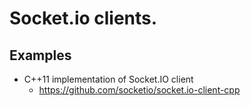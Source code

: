 # Socket.io clients.

## Examples

* C++11 implementation of Socket.IO client
  * https://github.com/socketio/socket.io-client-cpp

